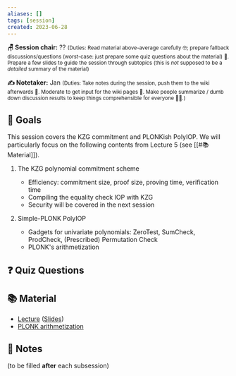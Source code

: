 ```yaml
---
aliases: []
tags: [session]
created: 2023-06-28
---
```


**🪑 Session chair:** ??
<small>(Duties: Read material above-average carefully 🤓; prepare fallback discussions/questions (worst-case: just prepare some quiz questions about the material) 🙋. Prepare a few slides to guide the session through subtopics (this is <i>not</i> supposed to be a <i>detailed</i> summary of the material)</small>

**✍️ Notetaker:** Jan 
<small>(Duties: Take notes during the session, push them to the wiki afterwards 📝. Moderate to get input for the wiki pages 🧠. Make people summarize / dumb down discussion results to keep things comprehensible for everyone 🧑‍⚖️.)</small>

## 🎯 Goals
This session covers the KZG commitment and PLONKish PolyIOP. We will particularly focus on the following contents from Lecture 5 (see [[#📚 Material]]). 

1. The KZG polynomial commitment scheme
    - Efficiency: commitment size, proof size, proving time, verification time
    - Compiling the equality check IOP with KZG
    - Security will be covered in the next session

2. Simple-PLONK PolyIOP
    - Gadgets for univariate polynomials: ZeroTest, SumCheck, ProdCheck, (Prescribed) Permutation Check
    - PLONK's arithmetization

## ❓ Quiz Questions

## 📚 Material
- [Lecture](https://youtu.be/A0oZVEXav24) ([Slides](https://zk-learning.org/assets/lecture5-2023.pdf))
- [PLONK arithmetization](https://hackmd.io/@jake/plonk-arithmetization)

## 📝 Notes
(to be filled **after** each subsession)
